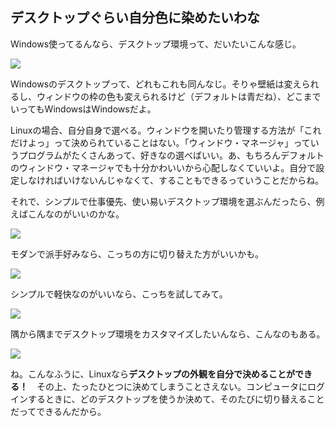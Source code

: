<?php require("../../entete.php"); ?> <?php require("../../base.php"); ?>

<div id="corps">

<h2>デスクトップぐらい自分色に染めたいわな</h2>

<p>Windows使ってるんなら、デスクトップ環境って、だいたいこんな感じ。</p>

<img src="Images/windows_vista.jpg" />

<p>Windowsのデスクトップって、どれもこれも同んなじ。そりゃ壁紙は変えられるし、ウィンドウの枠の色も変えられるけど（デフォルトは青だね）、どこまでいってもWindowsはWindowsだよ。</p>

<p>Linuxの場合、自分自身で選べる。ウィンドウを開いたり管理する方法が「これだけよっ」って決められていることはない。「ウィンドウ・マネージャ」っていうプログラムがたくさんあって、好きなの選べばいい。あ、もちろんデフォルトのウィンドウ・マネージャでも十分かわいいから心配しなくていいよ。自分で設定しなければいけないんじゃなくて、することもできるっていうことだからね。</p>

<p>それで、シンプルで仕事優先、使い易いデスクトップ環境を選ぶんだったら、例えばこんなのがいいのかな。</p>

<img src="Images/ubuntu.jpg"/>

<p>モダンで派手好みなら、こっちの方に切り替えた方がいいかも。</p>

<img src="Images/kde.png" />

<p>シンプルで軽快なのがいいなら、こっちを試してみて。</p>

<img src="Images/xfce.jpg" />

<p>隅から隅までデスクトップ環境をカスタマイズしたいんなら、こんなのもある。</p>

<img src="Images/wm.jpg" />

<p>ね。こんなふうに、Linuxなら<b>デスクトップの外観を自分で決めることができる！</b>　その上、たったひとつに決めてしまうことさえない。コンピュータにログインするときに、どのデスクトップを使うか決めて、そのたびに切り替えることだってできるんだから。</p>

</div>


